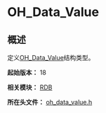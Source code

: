 # OH_Data_Value

## 概述

定义[OH_Data_Value](capi-oh-data-value.md)结构类型。

**起始版本：** 18

**相关模块：** [RDB](capi-rdb.md)

**所在头文件：** [oh_data_value.h](capi-oh-data-value-h.md)

